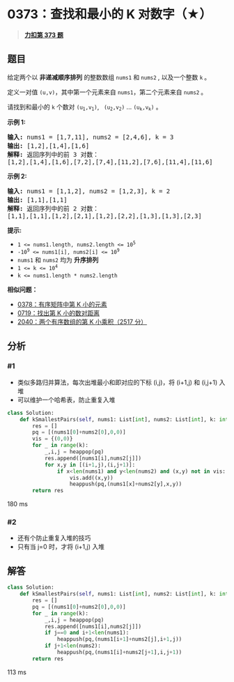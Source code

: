 # 0373：查找和最小的 K 对数字（★）


> <u>**[力扣第 373 题](https://leetcode.cn/problems/find-k-pairs-with-smallest-sums/)**</u>

## 题目

<p>给定两个以 <strong>非递减顺序排列</strong> 的整数数组 <code>nums1</code> 和<strong> </strong><code>nums2</code><strong> </strong>, 以及一个整数 <code>k</code><strong> </strong>。</p>

<p>定义一对值 <code>(u,v)</code>，其中第一个元素来自 <code>nums1</code>，第二个元素来自 <code>nums2</code><strong> </strong>。</p>

<p>请找到和最小的 <code>k</code> 个数对 <code>(u<sub>1</sub>,v<sub>1</sub>)</code>, <code> (u<sub>2</sub>,v<sub>2</sub>)</code>  ...  <code>(u<sub>k</sub>,v<sub>k</sub>)</code> 。</p>



<p><strong class="example">示例 1:</strong></p>

<pre>
<strong>输入:</strong> nums1 = [1,7,11], nums2 = [2,4,6], k = 3
<strong>输出:</strong> [1,2],[1,4],[1,6]
<strong>解释: </strong>返回序列中的前 3 对数：
[1,2],[1,4],[1,6],[7,2],[7,4],[11,2],[7,6],[11,4],[11,6]
</pre>

<p><strong class="example">示例 2:</strong></p>

<pre>
<strong>输入: </strong>nums1 = [1,1,2], nums2 = [1,2,3], k = 2
<strong>输出: </strong>[1,1],[1,1]
<strong>解释: </strong>返回序列中的前 2 对数：
[1,1],[1,1],[1,2],[2,1],[1,2],[2,2],[1,3],[1,3],[2,3]
</pre>



<p><strong>提示:</strong></p>

<ul>
<li><code>1 &lt;= nums1.length, nums2.length &lt;= 10<sup>5</sup></code></li>
<li><code>-10<sup>9</sup> &lt;= nums1[i], nums2[i] &lt;= 10<sup>9</sup></code></li>
<li><code>nums1</code> 和 <code>nums2</code> 均为 <strong>升序排列</strong></li>
<li><meta charset="UTF-8" /><code>1 &lt;= k &lt;= 10<sup>4</sup></code></li>
<li><code>k &lt;= nums1.length * nums2.length</code></li>
</ul>


**相似问题：**
- [0378：有序矩阵中第 K 小的元素](/leetcode/0378)
- [0719：找出第 K 小的数对距离](/leetcode/0719)
- [2040：两个有序数组的第 K 小乘积（2517 分）](/leetcode/2040)


## 分析


### #1

- 类似多路归并算法，每次出堆最小和即对应的下标 (i,j)，将 (i+1,j) 和 (i,j+1) 入堆
- 可以维护一个哈希表，防止重复入堆

```python
class Solution:
    def kSmallestPairs(self, nums1: List[int], nums2: List[int], k: int) -> List[List[int]]:
        res = []
        pq = [(nums1[0]+nums2[0],0,0)]
        vis = {(0,0)}
        for _ in range(k):
            _,i,j = heappop(pq)
            res.append([nums1[i],nums2[j]])
            for x,y in [(i+1,j),(i,j+1)]:
                if x<len(nums1) and y<len(nums2) and (x,y) not in vis:
                    vis.add((x,y))
                    heappush(pq,(nums1[x]+nums2[y],x,y))
        return res
```
180 ms

### #2

- 还有个防止重复入堆的技巧
- 只有当 j=0 时，才将 (i+1,j) 入堆

## 解答

```python
class Solution:
    def kSmallestPairs(self, nums1: List[int], nums2: List[int], k: int) -> List[List[int]]:
        res = []
        pq = [(nums1[0]+nums2[0],0,0)]
        for _ in range(k):
            _,i,j = heappop(pq)
            res.append([nums1[i],nums2[j]])
            if j==0 and i+1<len(nums1):
                heappush(pq,(nums1[i+1]+nums2[j],i+1,j))
            if j+1<len(nums2):
                heappush(pq,(nums1[i]+nums2[j+1],i,j+1))
        return res
```
113 ms

